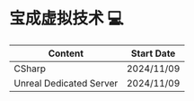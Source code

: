 # 宝成虚拟技术 :computer:

| Content                 | Start Date |
| ----------------------- | ---------- |
| CSharp                  | 2024/11/09 |
| Unreal Dedicated Server | 2024/11/09 |

